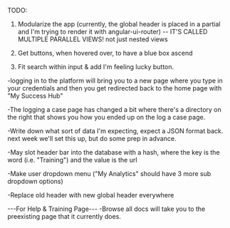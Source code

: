 TODO:
1. Modularize the app (currently, the global header is placed in a partial and I'm trying to render it with angular-ui-router) -- IT'S CALLED MULTIPLE PARALLEL VIEWS! not just nested views

2. Get buttons, when hovered over, to have a blue box ascend

3. Fit search within input & add I'm feeling lucky button.

-logging in to the platform will bring you to a new page where you type in your credentials and then you get redirected back to the home page with "My Success Hub"

-The logging a case page has changed a bit where there's a directory on the right that shows you how you ended up on the log a case page.

-Write down what sort of data I'm expecting, expect a JSON format back. next week we'll set this up, but do some prep in advance.

-May slot header bar into the database with a hash, where the key is the word (i.e. "Training") and the value is the url

-Make user dropdown menu ("My Analytics" should have 3 more sub dropdown options)

-Replace old header with new global header everywhere

---For Help & Training Page---
-Browse all docs will take you to the preexisting page that it currently does.

